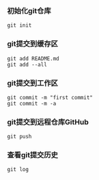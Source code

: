 ### 初始化git仓库
```
git init
```
### git提交到缓存区
```
git add README.md
git add --all
```
### git提交到工作区
```
git commit -m "first commit"
git commit -m -a
```
### git提交到远程仓库GitHub
```
git push
```
### 查看git提交历史
```
git log
```
